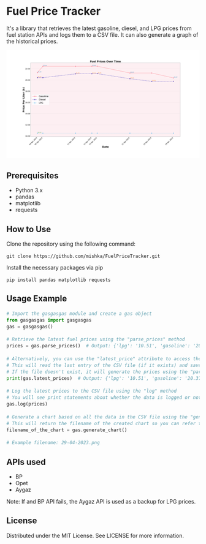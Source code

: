 # Fuel Price Tracker

It's a library that retrieves the latest gasoline, diesel, and LPG prices from fuel station APIs and logs them to a CSV file. It can also generate a graph of the historical prices.

![alt text](https://github.com/mishka/FuelPriceTracker/blob/main/29-04-2023.png?raw=true)
## Prerequisites
 - Python 3.x
 - pandas
 - matplotlib
 - requests
 
## How to Use
Clone the repository using the following command:

`git clone https://github.com/mishka/FuelPriceTracker.git`

Install the necessary packages via pip

`pip install pandas matplotlib requests`

## Usage Example

```python
# Import the gasgasgas module and create a gas object
from gasgasgas import gasgasgas
gas = gasgasgas()

# Retrieve the latest fuel prices using the "parse_prices" method
prices = gas.parse_prices()  # Output: {'lpg': '10.51', 'gasoline': '20.37', 'diesel': '19.76'}

# Alternatively, you can use the "latest_price" attribute to access the latest prices
# This will read the last entry of the CSV file (if it exists) and save it in this attribute
# If the file doesn't exist, it will generate the prices using the "parse_price" method
print(gas.latest_prices)  # Output: {'lpg': '10.51', 'gasoline': '20.37', 'diesel': '19.76'}

# Log the latest prices to the CSV file using the "log" method
# You will see print statements about whether the data is logged or not, depending on if the data has changed since the last run
gas.log(prices)

# Generate a chart based on all the data in the CSV file using the "generate_char" method
# This will return the filename of the created chart so you can refer to it later
filename_of_the_chart = gas.generate_chart()

# Example filename: 29-04-2023.png
```

## APIs used
 - BP  
 - Opet  
 - Aygaz  
 
Note: If and BP API fails, the Aygaz API is used as a backup for LPG prices.

## License
Distributed under the MIT License. See LICENSE for more information.
